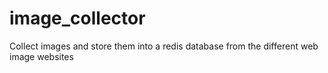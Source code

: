 image_collector
===============

Collect images and store them into a redis database from the different web image websites
